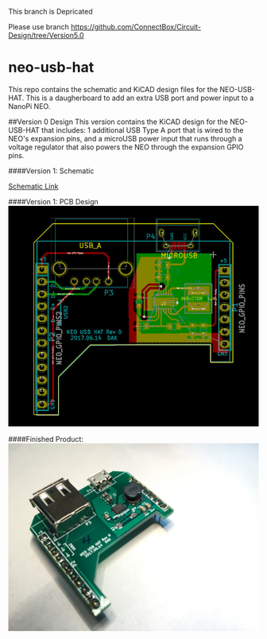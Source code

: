 This branch is Depricated

Please use branch https://github.com/ConnectBox/Circuit-Design/tree/Version5.0


# neo-usb-hat
This repo contains the schematic and KiCAD design files for the NEO-USB-HAT.  This is a daugherboard to add an extra USB port and power input to a NanoPi NEO.

##Version 0 Design
This version contains the KiCAD design for the NEO-USB-HAT that includes: 1 additional USB Type A port that is wired to the NEO's expansion pins, and a microUSB power input that runs through a voltage regulator that also powers the NEO through the expansion GPIO pins.

####Version 1: Schematic

[Schematic Link](https://github.com/ConnectBox/neo-usb-hat/blob/master/Revision0/NEO_USB_HAT_14.06.2017.pdf  "Schematic")

####Version 1: PCB Design
![Design File](https://github.com/ConnectBox/neo-usb-hat/blob/master/Revision0/NEO_USB_HAT_pcblayout_15.06.2016.jpg?raw=true  "Design Files")

####Finished Product:
![Finished Product](https://github.com/ConnectBox/neo-usb-hat/blob/master/Revision0/Finished_HAT.jpg?raw=true "Finished Product")
